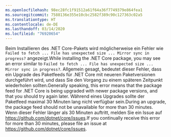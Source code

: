 ```yaml
---
ms.openlocfilehash: 98ec28fc1f91512a61f64a36f7749379e864fea1
ms.sourcegitcommit: 7588136e355e10cbc2582f389c90c127363c02a5
ms.translationtype: HT
ms.contentlocale: de-DE
ms.lasthandoff: 03/14/2020
ms.locfileid: "76920654"
---
```


<span data-ttu-id="4f505-101">Beim Installieren des .NET Core-Pakets wird möglicherweise ein Fehler wie `Failed to fetch ... File has unexpected size ... Mirror sync in progress?` angezeigt.</span><span class="sxs-lookup"><span data-stu-id="4f505-101">While installing the .NET Core package, you may see an error similar to `Failed to fetch ... File has unexpected size ... Mirror sync in progress?`.</span></span> <span data-ttu-id="4f505-102">Allgemein gesagt, bedeutet dieser Fehler, dass ein Upgrade des Paketfeeds für .NET Core mit neueren Paketversionen durchgeführt wird, und dass Sie den Vorgang zu einem späteren Zeitpunkt wiederholen sollten.</span><span class="sxs-lookup"><span data-stu-id="4f505-102">Generally speaking, this error means that the package feed for .NET Core is being upgraded with newer package versions, and that you should try again later.</span></span> <span data-ttu-id="4f505-103">Während eines Upgrades sollte der Paketfeed maximal 30 Minuten lang nicht verfügbar sein.</span><span class="sxs-lookup"><span data-stu-id="4f505-103">During an upgrade, the package feed should not be unavailable for more than 30 minutes.</span></span> <span data-ttu-id="4f505-104">Wenn dieser Fehler länger als 30 Minuten auftritt, melden Sie ein Issue auf <https://github.com/dotnet/core/issues>.</span><span class="sxs-lookup"><span data-stu-id="4f505-104">If you continually receive this error for more than 30 minutes, please file an issue at <https://github.com/dotnet/core/issues>.</span></span>
